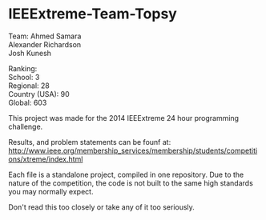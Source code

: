 IEEExtreme-Team-Topsy
=====================
Team:
Ahmed Samara  
Alexander Richardson  
Josh Kunesh  

Ranking:  
School: 3  
Regional: 28  
Country (USA): 90  
Global: 603  

This project was made for the 2014 IEEExtreme 24 hour programming challenge.

Results, and problem statements can be founf at: http://www.ieee.org/membership_services/membership/students/competitions/xtreme/index.html

Each file is a standalone project, compiled in one repository.
Due to the nature of the competition, the code is not built to the same high standards you may normally expect.



Don't read this too closely or take any of it too seriously.
